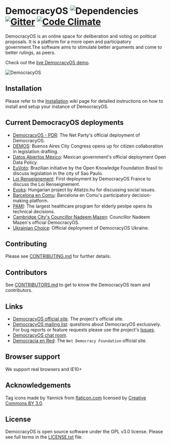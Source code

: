 # DemocracyOS ![Dependencies](https://david-dm.org/DemocracyOS/app.svg) [![Gitter](https://badges.gitter.im/Join%20Chat.svg)](https://gitter.im/DemocracyOS/app) [![Code Climate](https://codeclimate.com/github/DemocracyOS/app/badges/gpa.svg)](https://codeclimate.com/github/DemocracyOS/app)

DemocracyOS is an online space for deliberation and voting on political proposals. It is a platform for a more open and participatory government.The software aims to stimulate better arguments and come to better rulings, as peers.

Check out the [live DemocracyOS demo](http://demo.democracyos.org).

![DemocracyOS](https://i.cloudup.com/F7G3UjbWBx.gif)


## Installation
Please refer to the [Installation](https://github.com/DemocracyOS/app/wiki/Installation) wiki page for detailed instructions on how to install and setup your instance of DemocracyOS.

## Current DemocracyOS deployments

* [DemocracyOS - PDR](http://dos.partidodelared.org): The Net Party's official deployment of DemocracyOS.
* [DEMOS](http://demos.legislatura.gov.ar): Buenos Aires City Congress opens up for citizen collaboration in legislation drafting.
* [Datos Abiertos México](http://politica.datos.gob.mx): Mexican government's official deployment Open Data Policy.
* [EuVoto](http://euvoto.org/): Brazilian initiative by the Open Knowledge Foundation Brasil to discuss legislation in the city of Sao Paulo.
* [Loi Renseignement](http://pjlr.democracyos.eu/): First deployment by DemocracyOS France to discuss the Loi Renseignement.
* [Evoks](http://evoks.hu/): Hungarian project by Atlatzo.hu for discussing social issues.
* [Barcelona en Comu](http://participa.confluenciacodietic.cat/): Barcelona en Comu's participatory decision-making platform.
* [PAMI](http://debatics.pami.org.ar/): The largest healthcare program for elderly peolpe opens its technical decisions.
* [Cambridge City's Councillor Nadeem Mazen](http://nadeemmazen.democracyos.com/): Councillor Nadeem Mazen's official DemocracyOS.
* [Ukrainian Choice](http://ukrainianchoice.herokuapp.com/): Official deployment of DemocracyOS Ukraine. 

## Contributing

Please see [CONTRIBUTING.md](https://github.com/DemocracyOS/app/blob/development/CONTRIBUTING.md) for further details.

## Contributors

See [CONTRIBUTORS.md](https://github.com/DemocracyOS/app/blob/development/CONTRIBUTORS.md) to get to know the DemocracyOS team and contributors.

## Links

* [DemocracyOS official site](http://www.democracyos.org). The project's official site.
* [DemocracyOS mailing list](https://groups.google.com/forum/#!forum/democracyos-app): questions about DemocracyOS exclusively. For bug reports or feature requests please use the project's [Issues](https://github.com/DemocracyOS/app/issues).
* [DemocracyOS chat room](https://gitter.im/democracyos/app/). 
* [Democracia en Red](http://www.democraciaenred.org): The `Net Democracy Foundation` official site.

## Browser support

We support real browsers and IE10+

## Acknowledgements
Tag icons made by Yannick from [flaticon.com](http://www.flaticon.com) licensed by [Creative Commons BY 3.0](http://creativecommons.org/licenses/by/3.0/).

## License

DemocracyOS is open source software under the GPL v3.0 license. Please see full terms in the [LICENSE.txt](https://github.com/DemocracyOS/app/blob/development/LICENSE.txt) file.
